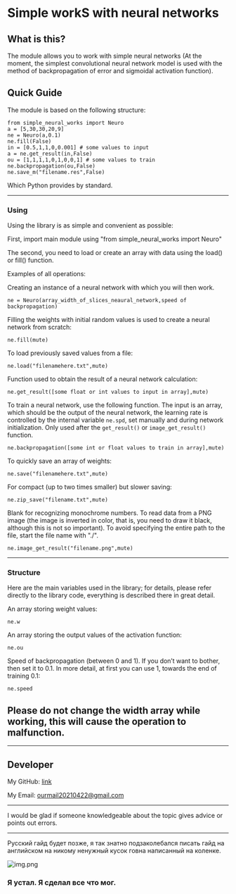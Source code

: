 # Simple workS with neural networks #

## What is this? ##
The module allows you to work with simple neural networks (At the moment, the simplest convolutional neural network model is used with the method of backpropagation of error and sigmoidal activation function).

## Quick Guide ##
The module is based on the following structure:

    
    from simple_neural_works import Neuro
    a = [5,30,30,20,9]
    ne = Neuro(a,0.1)
    ne.fill(False)
    in = [0.5,1,1,0,0.001] # some values to input
    a = ne.get_result(in,False)
    ou = [1,1,1,1,0,1,0,0,1] # some values to train
    ne.backpropagation(ou,False)
    ne.save_m("filename.res",False)
    
    

Which Python provides by standard.


----------


### Using ###


Using the library is as simple and convenient as possible:

First, import main module using "from simple_neural_works import Neuro"

The second, you need to load or create an array with data using the load() or fill() function.

Examples of all operations:

Creating an instance of a neural network with which you will then work.

    ne = Neuro(array_width_of_slices_neaural_network,speed of backpropagation)


Filling the weights with initial random values is used to create a neural network from scratch:

    ne.fill(mute)


To load previously saved values from a file:

    ne.load("filenamehere.txt",mute)
    

Function used to obtain the result of a neural network calculation:

    ne.get_result([some float or int values to input in array],mute)


To train a neural network, use the following function. The input is an array, which should be the output of the neural network, the learning rate is controlled by the internal variable `ne.spd`, set manually and during network initialization. Only used after the `get_result()` or `image_get_result()` function.

    ne.backpropagation([some int or float values to train in array],mute)


To quickly save an array of weights:

    ne.save("filenamehere.txt",mute)


For compact (up to two times smaller) but slower saving:

    ne.zip_save("filename.txt",mute)


Blank for recognizing monochrome numbers. To read data from a PNG image (the image is inverted in color, that is, you need to draw it black, although this is not so important). To avoid specifying the entire path to the file, start the file name with "./".

    ne.image_get_result("filename.png",mute)


----------


### Structure ###

Here are the main variables used in the library; for details, please refer directly to the library code, everything is described there in great detail.

An array storing weight values:
    
    ne.w

An array storing the output values of the activation function:

    ne.ou


Speed of backpropagation (between 0 and 1). If you don’t want to bother, then set it to 0.1. In more detail, at first you can use 1, towards the end of training 0.1:

    ne.speed

Please do not change the width array while working, this will cause the operation to malfunction.
----------

----------

## Developer ##

My GitHub: [link](https://github.com/TwentyOneError)

My Email: ourmail20210422@gmail.com

----------

I would be glad if someone knowledgeable about the topic gives advice or points out errors.

----------

Русский гайд будет позже, я так знатно подзаколебался писать гайд на английском на никому ненужный кусок говна написанный на коленке.

![img.png](https://aif-s3.aif.ru/images/018/907/27e9d88db6e449ff7b17a8f6c890f776.jpg)

### Я устал. Я сделал все что мог. ###
